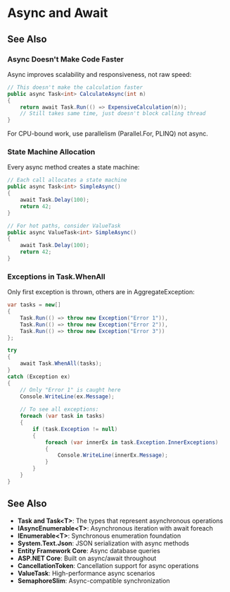 # Async and Await
## See Also
### Async Doesn't Make Code Faster

Async improves scalability and responsiveness, not raw speed:

```csharp
// This doesn't make the calculation faster
public async Task<int> CalculateAsync(int n)
{
    return await Task.Run(() => ExpensiveCalculation(n));
    // Still takes same time, just doesn't block calling thread
}
```

For CPU-bound work, use parallelism (Parallel.For, PLINQ) not async.

### State Machine Allocation

Every async method creates a state machine:

```csharp
// Each call allocates a state machine
public async Task<int> SimpleAsync()
{
    await Task.Delay(100);
    return 42;
}

// For hot paths, consider ValueTask
public async ValueTask<int> SimpleAsync()
{
    await Task.Delay(100);
    return 42;
}
```

### Exceptions in Task.WhenAll

Only first exception is thrown, others are in AggregateException:

```csharp
var tasks = new[]
{
    Task.Run(() => throw new Exception("Error 1")),
    Task.Run(() => throw new Exception("Error 2")),
    Task.Run(() => throw new Exception("Error 3"))
};

try
{
    await Task.WhenAll(tasks);
}
catch (Exception ex)
{
    // Only "Error 1" is caught here
    Console.WriteLine(ex.Message);
    
    // To see all exceptions:
    foreach (var task in tasks)
    {
        if (task.Exception != null)
        {
            foreach (var innerEx in task.Exception.InnerExceptions)
            {
                Console.WriteLine(innerEx.Message);
            }
        }
    }
}
```

## See Also

- **Task and Task&lt;T&gt;**: The types that represent asynchronous operations
- **IAsyncEnumerable&lt;T&gt;**: Asynchronous iteration with await foreach
- **IEnumerable&lt;T&gt;**: Synchronous enumeration foundation
- **System.Text.Json**: JSON serialization with async methods
- **Entity Framework Core**: Async database queries
- **ASP.NET Core**: Built on async/await throughout
- **CancellationToken**: Cancellation support for async operations
- **ValueTask**: High-performance async scenarios
- **SemaphoreSlim**: Async-compatible synchronization
